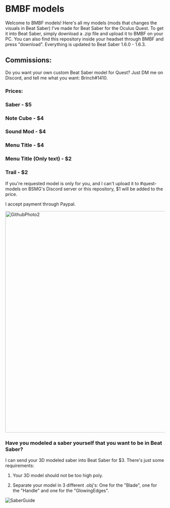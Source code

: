 # BMBF models
Welcome to BMBF models! Here's all my models (mods that changes the visuals in Beat Saber) I've made for Beat Saber for the Oculus Quest. To get it into Beat Saber, simply download a .zip file and upload it to BMBF on your PC. You can also find this repository inside your headset through BMBF and press "download". Everything is updated to Beat Saber 1.6.0 - 1.6.3.

## Commissions:
Do you want your own custom Beat Saber model for Quest? Just DM me on Discord, and tell me what you want: Brinch#1410.

### Prices:

### Saber - $5

### Note Cube - $4

### Sound Mod - $4

### Menu Title - $4

### Menu Title (Only text) - $2

### Trail - $2

If you're requested model is only for you, and I can't upload it to #quest-models on BSMG's Discord server or this repository, $1 will be added to the price.

I accept payment through Paypal.

<img width="700" alt="GithubPhoto2" src="https://user-images.githubusercontent.com/59196987/71414313-a8d81d80-2656-11ea-9940-403b19f4f7c6.png">

### Have you modeled a saber yourself that you want to be in Beat Saber?
I can send your 3D modeled saber into Beat Saber for $3. There's just some requirements:

1. Your 3D model should not be too high poly.

2. Separate your model in 3 different .obj's: One for the "Blade", one for the "Handle" and one for the "GlowingEdges".

![SaberGuide](https://user-images.githubusercontent.com/59196987/72167374-51161200-33cb-11ea-9ffc-39241004077e.png)
